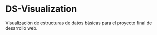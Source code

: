 # DS-Visualization
Visualización de estructuras de datos básicas para el proyecto final de desarrollo web.
